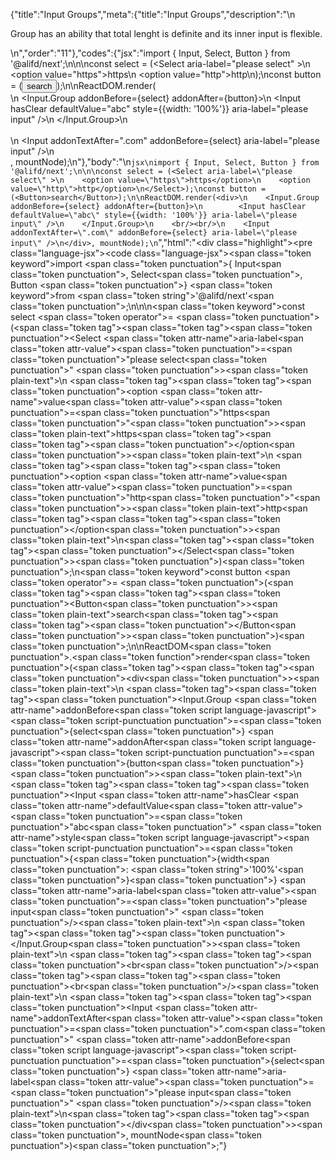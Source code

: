 {"title":"Input Groups","meta":{"title":"Input Groups","description":"\n<p>Group has an ability that total lenght is definite and its inner input is  flexible.</p>\n","order":"11"},"codes":{"jsx":"import { Input, Select, Button } from '@alifd/next';\n\n\nconst select = (<Select aria-label=\"please select\" >\n    <option value=\"https\">https</option>\n    <option value=\"http\">http</option>\n</Select>);\nconst button = (<Button>search</Button>);\n\nReactDOM.render(<div>\n    <Input.Group addonBefore={select} addonAfter={button}>\n        <Input hasClear defaultValue=\"abc\" style={{width: '100%'}} aria-label=\"please input\" />\n    </Input.Group>\n    <br/><br/>\n    <Input addonTextAfter=\".com\" addonBefore={select} aria-label=\"please input\" />\n</div>, mountNode);\n"},"body":"\n````jsx\nimport { Input, Select, Button } from '@alifd/next';\n\n\nconst select = (<Select aria-label=\"please select\" >\n    <option value=\"https\">https</option>\n    <option value=\"http\">http</option>\n</Select>);\nconst button = (<Button>search</Button>);\n\nReactDOM.render(<div>\n    <Input.Group addonBefore={select} addonAfter={button}>\n        <Input hasClear defaultValue=\"abc\" style={{width: '100%'}} aria-label=\"please input\" />\n    </Input.Group>\n    <br/><br/>\n    <Input addonTextAfter=\".com\" addonBefore={select} aria-label=\"please input\" />\n</div>, mountNode);\n````","html":"<script>(function(){\"use strict\";\n\nvar _next = require(\"@alifd/next\");\n\nvar select = React.createElement(\n    _next.Select,\n    { \"aria-label\": \"please select\" },\n    React.createElement(\n        \"option\",\n        { value: \"https\" },\n        \"https\"\n    ),\n    React.createElement(\n        \"option\",\n        { value: \"http\" },\n        \"http\"\n    )\n);\nvar button = React.createElement(\n    _next.Button,\n    null,\n    \"search\"\n);\n\nReactDOM.render(React.createElement(\n    \"div\",\n    null,\n    React.createElement(\n        _next.Input.Group,\n        { addonBefore: select, addonAfter: button },\n        React.createElement(_next.Input, { hasClear: true, defaultValue: \"abc\", style: { width: '100%' }, \"aria-label\": \"please input\" })\n    ),\n    React.createElement(\"br\", null),\n    React.createElement(\"br\", null),\n    React.createElement(_next.Input, { addonTextAfter: \".com\", addonBefore: select, \"aria-label\": \"please input\" })\n), mountNode);})()</script><div class=\"highlight\"><pre class=\"language-jsx\"><code class=\"language-jsx\"><span class=\"token keyword\">import</span> <span class=\"token punctuation\">{</span> Input<span class=\"token punctuation\">,</span> Select<span class=\"token punctuation\">,</span> Button <span class=\"token punctuation\">}</span> <span class=\"token keyword\">from</span> <span class=\"token string\">'@alifd/next'</span><span class=\"token punctuation\">;</span>\n\n\n<span class=\"token keyword\">const</span> select <span class=\"token operator\">=</span> <span class=\"token punctuation\">(</span><span class=\"token tag\"><span class=\"token tag\"><span class=\"token punctuation\">&lt;</span>Select</span> <span class=\"token attr-name\">aria-label</span><span class=\"token attr-value\"><span class=\"token punctuation\">=</span><span class=\"token punctuation\">\"</span>please select<span class=\"token punctuation\">\"</span></span> <span class=\"token punctuation\">></span></span><span class=\"token plain-text\">\n    </span><span class=\"token tag\"><span class=\"token tag\"><span class=\"token punctuation\">&lt;</span>option</span> <span class=\"token attr-name\">value</span><span class=\"token attr-value\"><span class=\"token punctuation\">=</span><span class=\"token punctuation\">\"</span>https<span class=\"token punctuation\">\"</span></span><span class=\"token punctuation\">></span></span><span class=\"token plain-text\">https</span><span class=\"token tag\"><span class=\"token tag\"><span class=\"token punctuation\">&lt;/</span>option</span><span class=\"token punctuation\">></span></span><span class=\"token plain-text\">\n    </span><span class=\"token tag\"><span class=\"token tag\"><span class=\"token punctuation\">&lt;</span>option</span> <span class=\"token attr-name\">value</span><span class=\"token attr-value\"><span class=\"token punctuation\">=</span><span class=\"token punctuation\">\"</span>http<span class=\"token punctuation\">\"</span></span><span class=\"token punctuation\">></span></span><span class=\"token plain-text\">http</span><span class=\"token tag\"><span class=\"token tag\"><span class=\"token punctuation\">&lt;/</span>option</span><span class=\"token punctuation\">></span></span><span class=\"token plain-text\">\n</span><span class=\"token tag\"><span class=\"token tag\"><span class=\"token punctuation\">&lt;/</span>Select</span><span class=\"token punctuation\">></span></span><span class=\"token punctuation\">)</span><span class=\"token punctuation\">;</span>\n<span class=\"token keyword\">const</span> button <span class=\"token operator\">=</span> <span class=\"token punctuation\">(</span><span class=\"token tag\"><span class=\"token tag\"><span class=\"token punctuation\">&lt;</span>Button</span><span class=\"token punctuation\">></span></span><span class=\"token plain-text\">search</span><span class=\"token tag\"><span class=\"token tag\"><span class=\"token punctuation\">&lt;/</span>Button</span><span class=\"token punctuation\">></span></span><span class=\"token punctuation\">)</span><span class=\"token punctuation\">;</span>\n\nReactDOM<span class=\"token punctuation\">.</span><span class=\"token function\">render</span><span class=\"token punctuation\">(</span><span class=\"token tag\"><span class=\"token tag\"><span class=\"token punctuation\">&lt;</span>div</span><span class=\"token punctuation\">></span></span><span class=\"token plain-text\">\n    </span><span class=\"token tag\"><span class=\"token tag\"><span class=\"token punctuation\">&lt;</span>Input.Group</span> <span class=\"token attr-name\">addonBefore</span><span class=\"token script language-javascript\"><span class=\"token script-punctuation punctuation\">=</span><span class=\"token punctuation\">{</span>select<span class=\"token punctuation\">}</span></span> <span class=\"token attr-name\">addonAfter</span><span class=\"token script language-javascript\"><span class=\"token script-punctuation punctuation\">=</span><span class=\"token punctuation\">{</span>button<span class=\"token punctuation\">}</span></span><span class=\"token punctuation\">></span></span><span class=\"token plain-text\">\n        </span><span class=\"token tag\"><span class=\"token tag\"><span class=\"token punctuation\">&lt;</span>Input</span> <span class=\"token attr-name\">hasClear</span> <span class=\"token attr-name\">defaultValue</span><span class=\"token attr-value\"><span class=\"token punctuation\">=</span><span class=\"token punctuation\">\"</span>abc<span class=\"token punctuation\">\"</span></span> <span class=\"token attr-name\">style</span><span class=\"token script language-javascript\"><span class=\"token script-punctuation punctuation\">=</span><span class=\"token punctuation\">{</span><span class=\"token punctuation\">{</span>width<span class=\"token punctuation\">:</span> <span class=\"token string\">'100%'</span><span class=\"token punctuation\">}</span><span class=\"token punctuation\">}</span></span> <span class=\"token attr-name\">aria-label</span><span class=\"token attr-value\"><span class=\"token punctuation\">=</span><span class=\"token punctuation\">\"</span>please input<span class=\"token punctuation\">\"</span></span> <span class=\"token punctuation\">/></span></span><span class=\"token plain-text\">\n    </span><span class=\"token tag\"><span class=\"token tag\"><span class=\"token punctuation\">&lt;/</span>Input.Group</span><span class=\"token punctuation\">></span></span><span class=\"token plain-text\">\n    </span><span class=\"token tag\"><span class=\"token tag\"><span class=\"token punctuation\">&lt;</span>br</span><span class=\"token punctuation\">/></span></span><span class=\"token tag\"><span class=\"token tag\"><span class=\"token punctuation\">&lt;</span>br</span><span class=\"token punctuation\">/></span></span><span class=\"token plain-text\">\n    </span><span class=\"token tag\"><span class=\"token tag\"><span class=\"token punctuation\">&lt;</span>Input</span> <span class=\"token attr-name\">addonTextAfter</span><span class=\"token attr-value\"><span class=\"token punctuation\">=</span><span class=\"token punctuation\">\"</span>.com<span class=\"token punctuation\">\"</span></span> <span class=\"token attr-name\">addonBefore</span><span class=\"token script language-javascript\"><span class=\"token script-punctuation punctuation\">=</span><span class=\"token punctuation\">{</span>select<span class=\"token punctuation\">}</span></span> <span class=\"token attr-name\">aria-label</span><span class=\"token attr-value\"><span class=\"token punctuation\">=</span><span class=\"token punctuation\">\"</span>please input<span class=\"token punctuation\">\"</span></span> <span class=\"token punctuation\">/></span></span><span class=\"token plain-text\">\n</span><span class=\"token tag\"><span class=\"token tag\"><span class=\"token punctuation\">&lt;/</span>div</span><span class=\"token punctuation\">></span></span><span class=\"token punctuation\">,</span> mountNode<span class=\"token punctuation\">)</span><span class=\"token punctuation\">;</span></code></pre></div>"}
